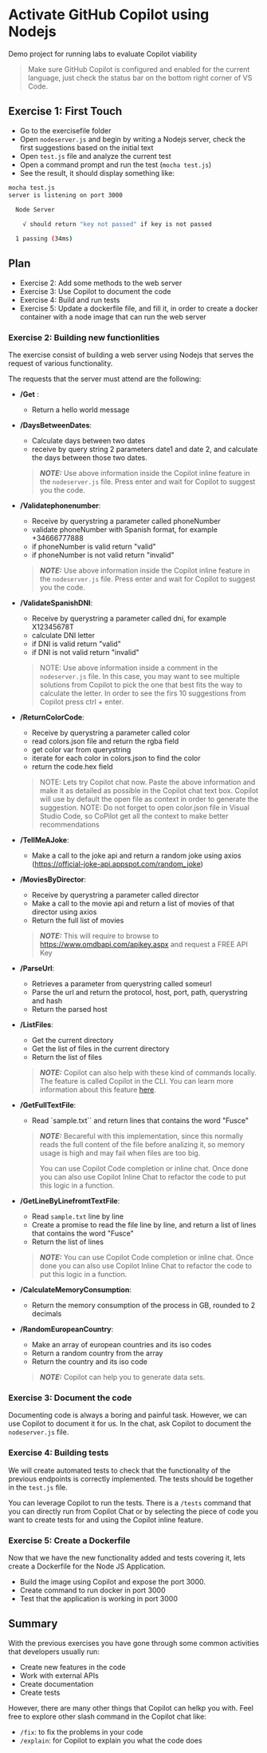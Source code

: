 # Activate GitHub Copilot using Nodejs 

Demo project for running labs to evaluate Copilot viability

> Make sure GitHub Copilot is configured and enabled for the current language, just check the status bar on the bottom right corner of VS Code.

## Exercise 1: First Touch

- Go to the exercisefile folder
- Open `nodeserver.js` and begin by writing a Nodejs server, check the first suggestions based on the initial text
- Open `test.js` file and analyze the current test
- Open a command prompt and run the test (`mocha test.js`)
- See the result, it should display something like:

``` bash
mocha test.js
server is listening on port 3000

  Node Server
    
    √ should return "key not passed" if key is not passed

  1 passing (34ms)

```

## Plan


- Exercise 2: Add some methods to the web server
- Exercise 3: Use Copilot to document the code
- Exercise 4: Build and run tests
- Exercise 5: Update a dockerfile file, and fill it, in order to create a docker container with a node image that can run the web server


### Exercise 2: Building new functionlities

The exercise consist of building a web server using Nodejs that serves the request of various functionality.

The requests that the server must attend are the following:

- **/Get** : 

  * Return a hello world message


- **/DaysBetweenDates**: 

  * Calculate days between two dates
  * receive by query string 2 parameters date1 and date 2, and calculate the days between those two dates.

  > **_NOTE:_** Use above information inside the Copilot inline feature in the `nodeserver.js` file. Press enter and wait for Copilot to suggest you the code.


- **/Validatephonenumber**: 

  * Receive by querystring a parameter called phoneNumber 
  * validate phoneNumber with Spanish format, for example +34666777888
  * if phoneNumber is valid return "valid"
  * if phoneNumber is not valid return "invalid"

  > **_NOTE:_** Use above information inside the Copilot inline feature in the `nodeserver.js` file. Press enter and wait for Copilot to suggest you the code.


- **/ValidateSpanishDNI**:

  * Receive by querystring a parameter called dni, for example X12345678T
  * calculate DNI letter
  * if DNI is valid return "valid"
  * if DNI is not valid return "invalid"

  > NOTE: Use above information inside a comment in the `nodeserver.js` file. In this case, you may want to see multiple solutions from Copilot to pick the one that best fits the way to calculate the letter. In order to see the firs 10 suggestions from Copilot press ctrl + enter.


- **/ReturnColorCode**:

  * Receive by querystring a parameter called color
  * read colors.json file and return the rgba field
  * get color var from querystring
  * iterate for each color in colors.json to find the color
  * return the code.hex field

  > NOTE: Lets try Copilot chat now. Paste the above information and make it as detailed as possible in the Copilot chat text box. Copilot will use by default the open file as context in order to generate the suggestion.
  > NOTE: Do not forget to open color.json file in Visual Studio Code, so CoPilot get all the context to make better recommendations

- **/TellMeAJoke**:

  * Make a call to the joke api and return a random joke using axios (https://official-joke-api.appspot.com/random_joke)
        

- **/MoviesByDirector**:

  * Receive by querystring a parameter called director
  * Make a call to the movie api  and return a list of movies of that director using axios
  * Return the full list of movies

  > **_NOTE:_** This will require to browse to https://www.omdbapi.com/apikey.aspx and request a FREE API Key


- **/ParseUrl**:

  * Retrieves a parameter from querystring called someurl
  * Parse the url and return the protocol, host, port, path, querystring and hash
  * Return the parsed host

- **/ListFiles**:

  * Get the current directory
  * Get the list of files in the current directory
  * Return the list of files

  > **_NOTE:_** Copilot can also help with these kind of commands locally. The feature is called Copilot in the CLI. You can learn more information about this feature [here](https://docs.github.com/en/copilot/github-copilot-in-the-cli/about-github-copilot-in-the-cli).


- **/GetFullTextFile**:

  * Read `sample.txt`` and return lines that contains the word "Fusce"

  > **_NOTE:_** Becareful with this implementation, since this normally reads the full content of the file before analizing it, so memory usage is high and may fail when files are too big.
  >
  > You can use Copilot Code completion or inline chat. Once done you can also use Copilot Inline Chat to refactor the code to put this logic in a function.

- **/GetLineByLinefromtTextFile**:

  * Read `sample.txt` line by line
  * Create a promise to read the file line by line, and return a list of lines that contains the word "Fusce"
  * Return the list of lines

  > **_NOTE:_** You can use Copilot Code completion or inline chat. Once done you can also use Copilot Inline Chat to refactor the code to put this logic in a function.

- **/CalculateMemoryConsumption**:

  * Return the memory consumption of the process in GB, rounded to 2 decimals


- **/RandomEuropeanCountry**:

  * Make an array of european countries and its iso codes
  * Return a random country from the array
  * Return the country and its iso code

  > **_NOTE:_** Copilot can help you to generate data sets.

### Exercise 3: Document the code

Documenting code is always a boring and painful task. However, we can use Copilot to document it for us. In the chat, ask Copilot to document the `nodeserver.js` file. 

### Exercise 4: Building tests

We will create automated tests to check that the functionality of the previous endpoints is correctly implemented. The tests should be together in the `test.js` file.

You can leverage Copilot to run the tests. There is a `/tests` command that you can directly run from Copilot Chat or by selecting the piece of code you want to create tests for and using the Copilot inline feature. 

### Exercise 5: Create a Dockerfile

Now that we have the new functionality added and tests covering it, lets create a Dockerfile for the Node JS Application.

- Build the image using Copilot and expose the port 3000.
- Create command to run docker in port 3000
- Test that the application is working in port 3000

## Summary

With the previous exercises you have gone through some common activities that developers usually run:
- Create new features in the code
- Work with external APIs
- Create documentation
- Create tests

However, there are many other things that Copilot can helkp you with. Feel free to explore other slash command in the Copilot chat like:
- `/fix`: to fix the problems in your code
- `/explain`: for Copilot to explain you what the code does
